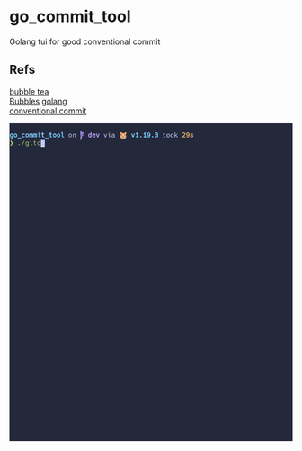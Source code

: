 # go_commit_tool
Golang tui for good conventional commit 

## Refs
[bubble tea](https://github.com/charmbracelet/bubbletea)  
[Bubbles](https://github.com/charmbracelet/bubbles)
[golang](https://github.com/golang/go)  
[conventional commit](https://www.conventionalcommits.org/en/v1.0.0/)

![](https://github.com/nicolasbalao/go_commit_tool/blob/main/go_commit_tool.gif)


